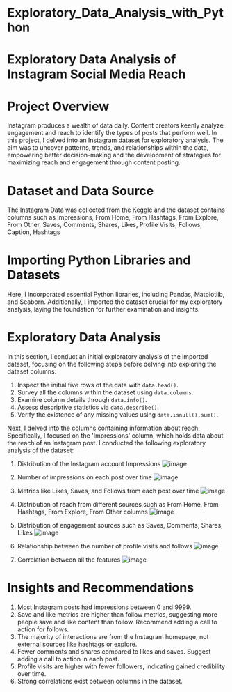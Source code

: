 # Exploratory_Data_Analysis_with_Python

# Exploratory Data Analysis of Instagram Social Media Reach

# Project Overview

Instagram produces a wealth of data daily. Content creators keenly analyze engagement and reach to identify the types of posts that perform well. In this project, I delved into an Instagram dataset for exploratory analysis. The aim was to uncover patterns, trends, and relationships within the data, empowering better decision-making and the development of strategies for maximizing reach and engagement through content posting.

# Dataset and Data Source

The Instagram Data was collected from the Keggle and the dataset contains columns such as Impressions, From Home, From Hashtags, From Explore, From Other, Saves, Comments, Shares, Likes, Profile Visits, Follows, Caption, Hashtags


# Importing Python Libraries and Datasets

Here, I incorporated essential Python libraries, including Pandas, Matplotlib, and Seaborn. Additionally, I imported the dataset crucial for my exploratory analysis, laying the foundation for further examination and insights.

# Exploratory Data Analysis 

In this section, I conduct an initial exploratory analysis of the imported dataset, focusing on the following steps before delving into exploring the dataset columns:

1. Inspect the initial five rows of the data with `data.head()`.
2. Survey all the columns within the dataset using `data.columns`.
3. Examine column details through `data.info()`.
4. Assess descriptive statistics via `data.describe()`.
5. Verify the existence of any missing values using `data.isnull().sum()`.

Next, I delved into the columns containing information about reach. Specifically, I focused on the 'Impressions' column, which holds data about the reach of an Instagram post. I conducted the following exploratory analysis of the dataset:

1. Distribution of the Instagram account Impressions
![image](https://github.com/haseres1/Exploratory_Data_Analysis_with_Python/assets/139165499/a1c0baab-5263-49e3-8bd4-542a7899c235)

2. Number of impressions on each post over time
![image](https://github.com/haseres1/Exploratory_Data_Analysis_with_Python/assets/139165499/1814697f-86f9-4956-b4f4-a6e00a154bbe)

3. Metrics like Likes, Saves, and Follows from each post over time
 ![image](https://github.com/haseres1/Exploratory_Data_Analysis_with_Python/assets/139165499/6f1b767e-5f8b-4d31-94e1-50e5689775bc)

4. Distribution of reach from different sources such as From Home, From Hashtags, From Explore, From Other columns
 ![image](https://github.com/haseres1/Exploratory_Data_Analysis_with_Python/assets/139165499/f42dee28-8529-4e30-a14d-92f8e5473bc4)

5. Distribution of engagement sources such as Saves, Comments, Shares, Likes
![image](https://github.com/haseres1/Exploratory_Data_Analysis_with_Python/assets/139165499/32ddf29a-baa5-4b1e-a694-8bc68af3a71f)

6. Relationship between the number of profile visits and follows
![image](https://github.com/haseres1/Exploratory_Data_Analysis_with_Python/assets/139165499/29b6e78d-ce5b-4eb9-9cf7-ebd555b37cef)

7. Correlation between all the features
 ![image](https://github.com/haseres1/Exploratory_Data_Analysis_with_Python/assets/139165499/20e05955-a375-43b2-b7f8-aee934969778)


# Insights and Recommendations

1. Most Instagram posts had impressions between 0 and 9999.
2. Save and like metrics are higher than follow metrics, suggesting more people save and like content than follow. Recommend adding a call to action for follows.
3. The majority of interactions are from the Instagram homepage, not external sources like hashtags or explore.
4. Fewer comments and shares compared to likes and saves. Suggest adding a call to action in each post.
5. Profile visits are higher with fewer followers, indicating gained credibility over time.
6. Strong correlations exist between columns in the dataset.




